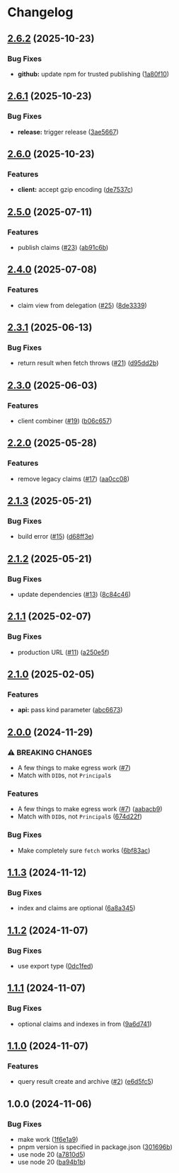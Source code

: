 # Changelog

## [2.6.2](https://github.com/storacha/js-indexing-service-client/compare/v2.6.1...v2.6.2) (2025-10-23)


### Bug Fixes

* **github:** update npm for trusted publishing ([1a80f10](https://github.com/storacha/js-indexing-service-client/commit/1a80f10339cb6096348feee5c497307ed8a9d0de))

## [2.6.1](https://github.com/storacha/js-indexing-service-client/compare/v2.6.0...v2.6.1) (2025-10-23)


### Bug Fixes

* **release:** trigger release ([3ae5667](https://github.com/storacha/js-indexing-service-client/commit/3ae56678d248706b9024f0f705431168c238c8a8))

## [2.6.0](https://github.com/storacha/js-indexing-service-client/compare/v2.5.0...v2.6.0) (2025-10-23)


### Features

* **client:** accept gzip encoding ([de7537c](https://github.com/storacha/js-indexing-service-client/commit/de7537c10396488de4b5bcf08cd37b464b2f21e8))

## [2.5.0](https://github.com/storacha/js-indexing-service-client/compare/v2.4.0...v2.5.0) (2025-07-11)


### Features

* publish claims ([#23](https://github.com/storacha/js-indexing-service-client/issues/23)) ([ab91c6b](https://github.com/storacha/js-indexing-service-client/commit/ab91c6b21a2bda70fcfe6271d9e751331b51ba10))

## [2.4.0](https://github.com/storacha/js-indexing-service-client/compare/v2.3.1...v2.4.0) (2025-07-08)


### Features

* claim view from delegation ([#25](https://github.com/storacha/js-indexing-service-client/issues/25)) ([8de3339](https://github.com/storacha/js-indexing-service-client/commit/8de33396bb45377bb35224266f2c90d03f0eacf1))

## [2.3.1](https://github.com/storacha/js-indexing-service-client/compare/v2.3.0...v2.3.1) (2025-06-13)


### Bug Fixes

* return result when fetch throws ([#21](https://github.com/storacha/js-indexing-service-client/issues/21)) ([d95dd2b](https://github.com/storacha/js-indexing-service-client/commit/d95dd2b1c007cc1fc63860cf5b9462b53b8c2806))

## [2.3.0](https://github.com/storacha/js-indexing-service-client/compare/v2.2.0...v2.3.0) (2025-06-03)


### Features

* client combiner ([#19](https://github.com/storacha/js-indexing-service-client/issues/19)) ([b06c657](https://github.com/storacha/js-indexing-service-client/commit/b06c657d03bdd9d300845f13d492172e7d04e670))

## [2.2.0](https://github.com/storacha/js-indexing-service-client/compare/v2.1.3...v2.2.0) (2025-05-28)


### Features

* remove legacy claims ([#17](https://github.com/storacha/js-indexing-service-client/issues/17)) ([aa0cc08](https://github.com/storacha/js-indexing-service-client/commit/aa0cc082c70e0d1b76e27302911e21801ddd13a3))

## [2.1.3](https://github.com/storacha/js-indexing-service-client/compare/v2.1.2...v2.1.3) (2025-05-21)


### Bug Fixes

* build error ([#15](https://github.com/storacha/js-indexing-service-client/issues/15)) ([d68ff3e](https://github.com/storacha/js-indexing-service-client/commit/d68ff3e5110c038abcb7718286909ecb08af1601))

## [2.1.2](https://github.com/storacha/js-indexing-service-client/compare/v2.1.1...v2.1.2) (2025-05-21)


### Bug Fixes

* update dependencies ([#13](https://github.com/storacha/js-indexing-service-client/issues/13)) ([8c84c46](https://github.com/storacha/js-indexing-service-client/commit/8c84c46aeca55eb6624f670fdd7d69eb62693a8f))

## [2.1.1](https://github.com/storacha/js-indexing-service-client/compare/v2.1.0...v2.1.1) (2025-02-07)


### Bug Fixes

* production URL ([#11](https://github.com/storacha/js-indexing-service-client/issues/11)) ([a250e5f](https://github.com/storacha/js-indexing-service-client/commit/a250e5fc772720a20a988c5745d7868510453123))

## [2.1.0](https://github.com/storacha/js-indexing-service-client/compare/v2.0.0...v2.1.0) (2025-02-05)


### Features

* **api:** pass kind parameter ([abc6673](https://github.com/storacha/js-indexing-service-client/commit/abc66734f7792f87292a925abaf2d946ec445e59))

## [2.0.0](https://github.com/storacha/js-indexing-service-client/compare/v1.1.3...v2.0.0) (2024-11-29)


### ⚠ BREAKING CHANGES

* A few things to make egress work ([#7](https://github.com/storacha/js-indexing-service-client/issues/7))
* Match with `DID`s, not `Principal`s

### Features

* A few things to make egress work ([#7](https://github.com/storacha/js-indexing-service-client/issues/7)) ([aabacb9](https://github.com/storacha/js-indexing-service-client/commit/aabacb9acc37a9a1314a8b5f78f0c149efdca8cd))
* Match with `DID`s, not `Principal`s ([674d22f](https://github.com/storacha/js-indexing-service-client/commit/674d22fc94580dcf3aebb15bf69b1bd02c818ad1))


### Bug Fixes

* Make completely sure `fetch` works ([6bf83ac](https://github.com/storacha/js-indexing-service-client/commit/6bf83ac9c0441b6fb5dff144e87e7feb0cafed89))

## [1.1.3](https://github.com/storacha/js-indexing-service-client/compare/v1.1.2...v1.1.3) (2024-11-12)


### Bug Fixes

* index and claims are optional ([6a8a345](https://github.com/storacha/js-indexing-service-client/commit/6a8a345c68a8e75bbe4daadd59d600cb0dda9a39))

## [1.1.2](https://github.com/storacha/js-indexing-service-client/compare/v1.1.1...v1.1.2) (2024-11-07)


### Bug Fixes

* use export type ([0dc1fed](https://github.com/storacha/js-indexing-service-client/commit/0dc1fedf0faee388e64c901d12c9938039325624))

## [1.1.1](https://github.com/storacha/js-indexing-service-client/compare/v1.1.0...v1.1.1) (2024-11-07)


### Bug Fixes

* optional claims and indexes in from ([9a6d741](https://github.com/storacha/js-indexing-service-client/commit/9a6d7412c7d6edbbd3e373aa9715825fe9d799ae))

## [1.1.0](https://github.com/storacha/js-indexing-service-client/compare/v1.0.0...v1.1.0) (2024-11-07)


### Features

* query result create and archive ([#2](https://github.com/storacha/js-indexing-service-client/issues/2)) ([e6d5fc5](https://github.com/storacha/js-indexing-service-client/commit/e6d5fc54e96dc9fd2f1bb16d82af75db04405b6d))

## 1.0.0 (2024-11-06)


### Bug Fixes

* make work ([1f6e1a9](https://github.com/storacha/js-indexing-service-client/commit/1f6e1a978fdb874f6ab6688cdc71b53b845dad77))
* pnpm version is specified in package.json ([301696b](https://github.com/storacha/js-indexing-service-client/commit/301696bd0148cc548096770b772e0b182eabd305))
* use node 20 ([a7810d5](https://github.com/storacha/js-indexing-service-client/commit/a7810d54988dd4752447ef6890235894663c8277))
* use node 20 ([ba94b1b](https://github.com/storacha/js-indexing-service-client/commit/ba94b1bab3a2057c618eab1de0e52e87a6dd2b23))
